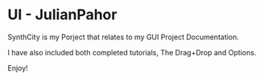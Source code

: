 # UI - JulianPahor

SynthCity is my Porject that relates to my GUI Project Documentation. 

I have also included both completed tutorials, The Drag+Drop and Options.

Enjoy!